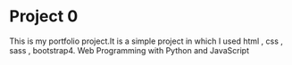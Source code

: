 # Project 0
This is my portfolio project.It is a simple project in which I used html , css , sass , bootstrap4.
Web Programming with Python and JavaScript
